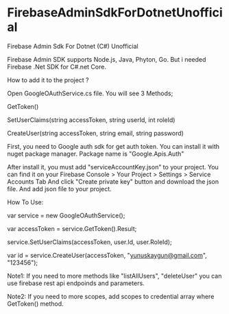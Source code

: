 # FirebaseAdminSdkForDotnetUnofficial
Firebase Admin Sdk For Dotnet (C#) Unofficial

Firebase Admin SDK supports Node.js, Java, Phyton, Go. 
But i needed Firebase .Net SDK for C#.net Core.

How to add it to the project ?

Open GoogleOAuthService.cs file. You will see 3 Methods;

GetToken()

SetUserClaims(string accessToken, string userId, int roleId)

CreateUser(string accessToken, string email, string password)

First, you need to Google auth sdk for get auth token. You can install it with nuget package manager. 
Package name is "Google.Apis.Auth"

After install it, you must add "serviceAccountKey.json" to your project.
You can find it on your Firebase Console > Your Project > Settings > Service Accounts Tab 
And click "Create private key" button and download the json file. And add json file to your project.

How To Use:

var service = new GoogleOAuthService();

var accessToken = service.GetToken().Result;

service.SetUserClaims(accessToken, user.Id, user.RoleId);

var id = service.CreateUser(accessToken, "yunuskaygun@gmail.com", "123456");


Note1: If you need to more methods like "listAllUsers", "deleteUser" you can use firebase rest api endpoinds and parameters.

Note2: If you need to more scopes, add scopes to credential array where GetToken() method.


